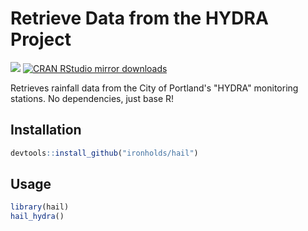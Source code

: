 
# Retrieve Data from the HYDRA Project

[![](http://www.r-pkg.org/badges/version/hail)](http://www.r-pkg.org/pkg/hail)
[![CRAN RStudio mirror downloads](http://cranlogs.r-pkg.org/badges/hail)](http://www.r-pkg.org/pkg/hail)

Retrieves rainfall data from the City of Portland's "HYDRA" monitoring stations. No dependencies, just base R!

## Installation

```r
devtools::install_github("ironholds/hail")
```

## Usage

```r
library(hail)
hail_hydra()
```
